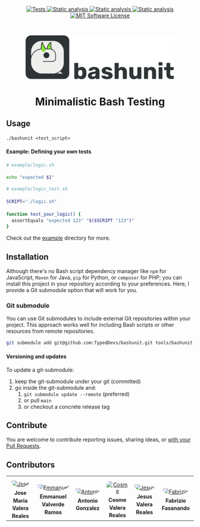 <p align="center">
  <a href="https://github.com/TypedDevs/bashunit/actions/workflows/tests.yml">
    <img src="https://github.com/TypedDevs/bashunit/actions/workflows/tests.yml/badge.svg" alt="Tests">
  </a>
  <a href="https://github.com/TypedDevs/bashunit/actions/workflows/static_analysis.yml">
    <img src="https://github.com/TypedDevs/bashunit/actions/workflows/static_analysis.yml/badge.svg" alt="Static analysis">
  </a>
  <a href="https://github.com/TypedDevs/bashunit/actions/workflows/contributors.yml">
    <img src="https://github.com/TypedDevs/bashunit/actions/workflows/contributors.yml/badge.svg" alt="Static analysis">
  </a>
  <a href="https://github.com/TypedDevs/bashunit/actions/workflows/deploy-docs.yml">
    <img src="https://github.com/TypedDevs/bashunit/actions/workflows/deploy-docs.yml/badge.svg" alt="Static analysis">
  </a>
  <a href="https://github.com/TypedDevs/bashunit/blob/main/LICENSE">
    <img src="https://img.shields.io/badge/License-MIT-green.svg" alt="MIT Software License">
  </a>
</p>
<br>
<p align="center">
  <picture>
    <source media="(prefers-color-scheme: dark)" srcset="docs/assets/logo_name_dark.svg">
    <img alt="bashunit" src="docs/assets/logo_name.svg" width="400">
  </picture>
</p>

<h1 align="center">Minimalistic Bash Testing</h1>

## Usage

`./bashunit <test_script>`

#### Example: Defining your own tests

```bash
# example/logic.sh

echo "expected $1"
```

```bash
# example/logic_test.sh

SCRIPT="./logic.sh"

function test_your_logic() {
  assertEquals "expected 123" "$($SCRIPT "123")"
}
```

Check out the [example](example/README.md) directory for more.

## Installation

Although there's no Bash script dependency manager like `npm` for JavaScript, `Maven` for Java, `pip` for Python, or `composer` for PHP; you can install this project in your repository according to your preferences. Here, I provide a Git submodule option that will work for you.

### Git submodule

You can use Git submodules to include external Git repositories within your project. This approach works well for including Bash scripts or other resources from remote repositories.

```bash
git submodule add git@github.com:TypedDevs/bashunit.git tools/bashunit
```

#### Versioning and updates

To update a git-submodule:
1. keep the git-submodule under your git (committed)
2. go inside the git-submodule and:
   1. `git submodule update --remote` (preferred)
   2. or pull `main`
   3. or checkout a concrete release tag


## Contribute

You are welcome to contribute reporting issues, sharing ideas,
or [with your Pull Requests](.github/CONTRIBUTING.md).

## Contributors

<table>
<tr>
    <td align="center" style="word-wrap: break-word; width: 150.0; height: 150.0">
        <a href=https://github.com/Chemaclass>
            <img src=https://avatars.githubusercontent.com/u/5256287?v=4 width="100;"  style="border-radius:50%;align-items:center;justify-content:center;overflow:hidden;padding-top:10px" alt=Jose Maria Valera Reales/>
            <br />
            <sub style="font-size:14px"><b>Jose Maria Valera Reales</b></sub>
        </a>
    </td>
    <td align="center" style="word-wrap: break-word; width: 150.0; height: 150.0">
        <a href=https://github.com/khru>
            <img src=https://avatars.githubusercontent.com/u/6353105?v=4 width="100;"  style="border-radius:50%;align-items:center;justify-content:center;overflow:hidden;padding-top:10px" alt=Emmanuel Valverde Ramos/>
            <br />
            <sub style="font-size:14px"><b>Emmanuel Valverde Ramos</b></sub>
        </a>
    </td>
    <td align="center" style="word-wrap: break-word; width: 150.0; height: 150.0">
        <a href=https://github.com/Tito-Kati>
            <img src=https://avatars.githubusercontent.com/u/13595197?v=4 width="100;"  style="border-radius:50%;align-items:center;justify-content:center;overflow:hidden;padding-top:10px" alt=Antonio Gonzalez/>
            <br />
            <sub style="font-size:14px"><b>Antonio Gonzalez</b></sub>
        </a>
    </td>
    <td align="center" style="word-wrap: break-word; width: 150.0; height: 150.0">
        <a href=https://github.com/CosmeValera>
            <img src=https://avatars.githubusercontent.com/u/80126839?v=4 width="100;"  style="border-radius:50%;align-items:center;justify-content:center;overflow:hidden;padding-top:10px" alt=Cosme Valera Reales/>
            <br />
            <sub style="font-size:14px"><b>Cosme Valera Reales</b></sub>
        </a>
    </td>
    <td align="center" style="word-wrap: break-word; width: 150.0; height: 150.0">
        <a href=https://github.com/JesusValera>
            <img src=https://avatars.githubusercontent.com/u/6381924?v=4 width="100;"  style="border-radius:50%;align-items:center;justify-content:center;overflow:hidden;padding-top:10px" alt=Jesus Valera Reales/>
            <br />
            <sub style="font-size:14px"><b>Jesus Valera Reales</b></sub>
        </a>
    </td>
    <td align="center" style="word-wrap: break-word; width: 150.0; height: 150.0">
        <a href=https://github.com/fabriziofs>
            <img src=https://avatars.githubusercontent.com/u/62360034?v=4 width="100;"  style="border-radius:50%;align-items:center;justify-content:center;overflow:hidden;padding-top:10px" alt=Fabrizio Fasanando/>
            <br />
            <sub style="font-size:14px"><b>Fabrizio Fasanando</b></sub>
        </a>
    </td>
</tr>
</table>
